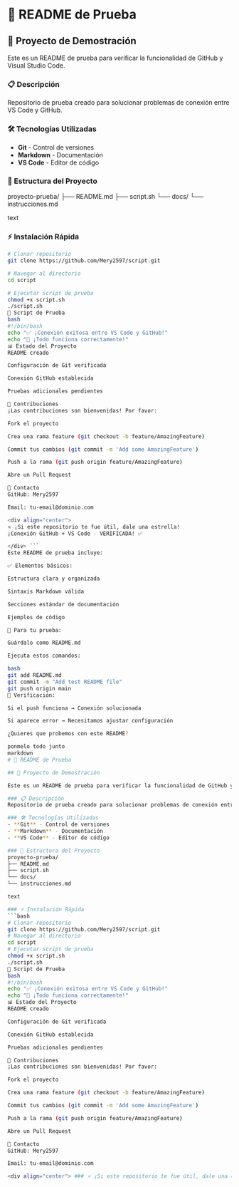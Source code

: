 # 📝 README de Prueba

## 🚀 Proyecto de Demostración

Este es un README de prueba para verificar la funcionalidad de GitHub y Visual Studio Code.

### 📋 Descripción
Repositorio de prueba creado para solucionar problemas de conexión entre VS Code y GitHub.

### 🛠️ Tecnologías Utilizadas
- **Git** - Control de versiones
- **Markdown** - Documentación
- **VS Code** - Editor de código

### 📁 Estructura del Proyecto
proyecto-prueba/
├── README.md
├── script.sh
└── docs/
└── instrucciones.md

text

### ⚡ Instalación Rápida
```bash
# Clonar repositorio
git clone https://github.com/Mery2597/script.git

# Navegar al directorio
cd script

# Ejecutar script de prueba
chmod +x script.sh
./script.sh
🧪 Script de Prueba
bash
#!/bin/bash
echo "✅ ¡Conexión exitosa entre VS Code y GitHub!"
echo "🎉 ¡Todo funciona correctamente!"
📊 Estado del Proyecto
README creado

Configuración de Git verificada

Conexión GitHub establecida

Pruebas adicionales pendientes

🤝 Contribuciones
¡Las contribuciones son bienvenidas! Por favor:

Fork el proyecto

Crea una rama feature (git checkout -b feature/AmazingFeature)

Commit tus cambios (git commit -m 'Add some AmazingFeature')

Push a la rama (git push origin feature/AmazingFeature)

Abre un Pull Request

📧 Contacto
GitHub: Mery2597

Email: tu-email@dominio.com

<div align="center">
⭐ ¡Si este repositorio te fue útil, dale una estrella!
¡Conexión GitHub + VS Code - VERIFICADA! ✅

</div> ```
Este README de prueba incluye:

✅ Elementos básicos:

Estructura clara y organizada

Sintaxis Markdown válida

Secciones estándar de documentación

Ejemplos de código

🔧 Para tu prueba:

Guárdalo como README.md

Ejecuta estos comandos:

bash
git add README.md
git commit -m "Add test README file"
git push origin main
🎯 Verificación:

Si el push funciona → Conexión solucionada

Si aparece error → Necesitamos ajustar configuración

¿Quieres que probemos con este README?

ponmelo todo junto
markdown
# 📝 README de Prueba

## 🚀 Proyecto de Demostración

Este es un README de prueba para verificar la funcionalidad de GitHub y Visual Studio Code.

### 📋 Descripción
Repositorio de prueba creado para solucionar problemas de conexión entre VS Code y GitHub.

### 🛠️ Tecnologías Utilizadas
- **Git** - Control de versiones
- **Markdown** - Documentación
- **VS Code** - Editor de código

### 📁 Estructura del Proyecto
proyecto-prueba/
├── README.md
├── script.sh
└── docs/
└── instrucciones.md

text

### ⚡ Instalación Rápida
```bash
# Clonar repositorio
git clone https://github.com/Mery2597/script.git
# Navegar al directorio
cd script
# Ejecutar script de prueba
chmod +x script.sh
./script.sh
🧪 Script de Prueba
bash
#!/bin/bash
echo "✅ ¡Conexión exitosa entre VS Code y GitHub!"
echo "🎉 ¡Todo funciona correctamente!"
📊 Estado del Proyecto
README creado

Configuración de Git verificada

Conexión GitHub establecida

Pruebas adicionales pendientes

🤝 Contribuciones
¡Las contribuciones son bienvenidas! Por favor:

Fork el proyecto

Crea una rama feature (git checkout -b feature/AmazingFeature)

Commit tus cambios (git commit -m 'Add some AmazingFeature')

Push a la rama (git push origin feature/AmazingFeature)

Abre un Pull Request

📧 Contacto
GitHub: Mery2597

Email: tu-email@dominio.com

<div align="center"> ### ⭐ ¡Si este repositorio te fue útil, dale una estrella! **¡Conexión GitHub + VS Code - VERIFICADA! ✅** </div> ```